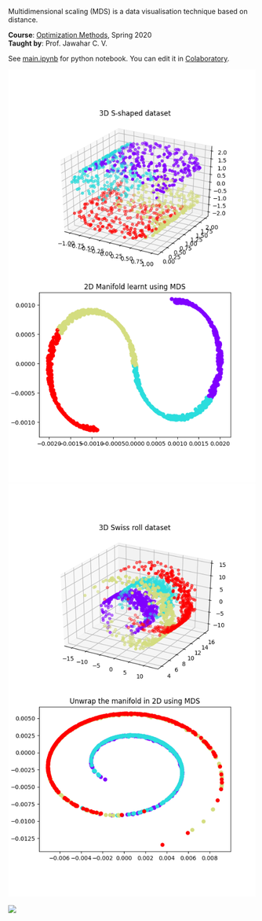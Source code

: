 Multidimensional scaling (MDS) is a data visualisation technique based on distance.

**Course**: [Optimization Methods], Spring 2020<br>
**Taught by**: Prof. Jawahar C. V.

See [main.ipynb] for python notebook. You can edit it in [Colaboratory].

![](assets/01.png)<br>
![](assets/02.png)<br>

![](https://ga-beacon.deno.dev/G-G1E8HNDZYY:v51jklKGTLmC3LAZ4rJbIQ/github.com/moocf/multidimensional-scaling.python)

[Optimization Methods]: https://github.com/iiithf/optimization-methods
[Colaboratory]: https://colab.research.google.com
[main.ipynb]: main.ipynb
